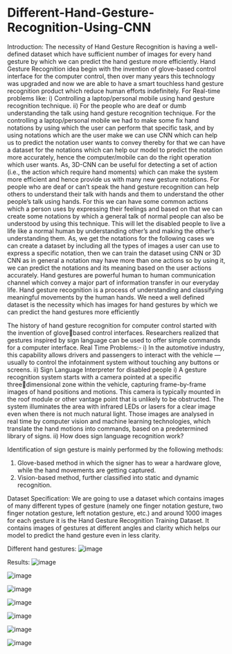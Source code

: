 # Different-Hand-Gesture-Recognition-Using-CNN

Introduction:
The necessity of Hand Gesture Recognition is having a well-defined dataset which have sufficient  number of images for every hand gesture by which we can predict the hand gesture more efficiently. Hand Gesture Recognition idea begin with the invention of glove-based control interface for the computer control, then over many years this technology was upgraded and now we are able to have a smart touchless hand gesture recognition product which reduce human efforts indefinitely.
For Real-time problems like:
i) Controlling a laptop/personal mobile using hand gesture recognition technique.
ii) For the people who are deaf or dumb understanding the talk using hand gesture recognition technique.
For the controlling a laptop/personal mobile we had to make some fix hand notations by using which the user can perform that specific task, and by using notations which are the user make we can use CNN which can help us to predict the notation user wants to convey thereby for that we can have a dataset for the notations which can help our model to predict the notation more accurately, hence the computer/mobile can do the right operation which user wants. As, 3D-CNN can be useful for detecting a set of action (i.e., the action which require hand moments) which can make the system more efficient and hence provide us with many new gesture notations. For people who are deaf or can’t speak the hand gesture recognition can help others to understand their talk with hands and them to understand the other people’s talk using hands. For this we can have some common actions which a person uses by expressing their feelings and based on that we can create some notations by which a general talk of normal people can also be understood by using this technique. This will let the disabled people to live a life like a normal human by understanding other’s and making the other’s understanding them. As, we get the notations for the following cases we can create a dataset by including all the types of images a user can use to express a specific notation, then we can train the dataset using CNN or 3D CNN as in general a notation may have more than one actions so by using it, we can predict the notations and its meaning based on the user actions accurately. Hand gestures are powerful human to human communication channel which convey a major part of information transfer in our everyday life. Hand gesture recognition is a process of understanding and classifying meaningful movements by the human hands. We need a well defined dataset is the necessity which has images for hand gestures by which we can predict the hand gestures more efficiently

The history of hand gesture recognition for computer control started with the invention of glovebased control interfaces. Researchers realized that gestures inspired by sign language can be used to offer simple commands for a computer interface.
Real Time Problems:-
i) In the automotive industry, this capability allows drivers and passengers to interact with the vehicle — usually to control the infotainment system without touching any buttons or screens.
ii) Sign Language Interpreter for disabled people
  i) A gesture recognition system starts with a camera pointed at a specific threedimensional zone within the vehicle, capturing frame-by-frame images of hand positions and motions. This camera is typically mounted in the roof module or other vantage point that is unlikely to be obstructed. The system illuminates the area with infrared LEDs or lasers for a clear image even when there is not much natural light. Those images are analysed in real time by computer vision and machine learning technologies, which translate the hand motions into commands, based on a predetermined library of signs.
  ii) How does sign language recognition work?
  
Identification of sign gesture is mainly performed by the following methods:
1. Glove-based method in which the signer has to wear a hardware glove, while the hand movements are getting captured.
2. Vision-based method, further classified into static and dynamic recognition.

Dataset Specification:
We are going to use a dataset which contains images of many different types of gesture (namely one finger notation gesture, two finger notation gesture, left notation gesture, etc.) and around 1000 images for each gesture it is the Hand Gesture Recognition Training Dataset. It contains images of gestures at different angles and clarity which helps our model to predict the hand gesture even in less clarity.

Different hand gestures:
![image](https://user-images.githubusercontent.com/78720027/217811805-94edff47-b089-43c0-a820-6d4fd3da3a05.png)

Results:
![image](https://user-images.githubusercontent.com/78720027/217812825-400c07f2-66b3-426e-927c-5d3d6f6ea981.png)

![image](https://user-images.githubusercontent.com/78720027/217812849-df55038c-ef46-4f4e-9941-6508801acbf5.png)

![image](https://user-images.githubusercontent.com/78720027/217812866-f50c9fe1-4963-40e5-abad-16f3b241bf6c.png)

![image](https://user-images.githubusercontent.com/78720027/217812898-e597657a-11b2-4ff5-817a-a998ba82f6e5.png)

![image](https://user-images.githubusercontent.com/78720027/217812909-7886330c-2f14-4de9-8150-fa004cb2e013.png)

![image](https://user-images.githubusercontent.com/78720027/217812917-7407080f-2c05-44b8-a9dc-6449160bcd00.png)

![image](https://user-images.githubusercontent.com/78720027/217812923-1f1f805b-4731-481d-9199-488aa94e7f8a.png)
